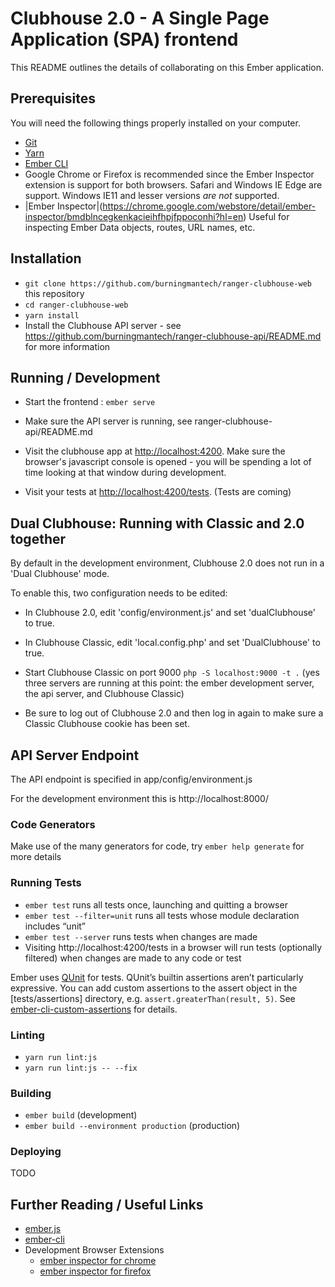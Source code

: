 # Clubhouse 2.0 - A Single Page Application (SPA) frontend

This README outlines the details of collaborating on this Ember application.

## Prerequisites

You will need the following things properly installed on your computer.

* [Git](https://git-scm.com/)
* [Yarn](https://yarnpkg.org/)
* [Ember CLI](https://ember-cli.com/)
* Google Chrome or Firefox is recommended since the Ember Inspector extension
  is support for both browsers. Safari and Windows IE Edge are support.
  Windows IE11 and lesser versions *are not* supported.
* |Ember Inspector|(https://chrome.google.com/webstore/detail/ember-inspector/bmdblncegkenkacieihfhpjfppoconhi?hl=en)
  Useful for inspecting Ember Data objects, routes, URL names, etc.

## Installation

* `git clone https://github.com/burningmantech/ranger-clubhouse-web` this repository
* `cd ranger-clubhouse-web`
* `yarn install`
* Install the Clubhouse API server - see https://github.com/burningmantech/ranger-clubhouse-api/README.md for more information

## Running / Development

* Start the frontend : `ember serve`

* Make sure the API server is running, see ranger-clubhouse-api/README.md

* Visit the clubhouse app at [http://localhost:4200](http://localhost:4200).
Make sure the browser's javascript console is opened - you will be spending a lot
of time looking at that window during development.

* Visit your tests at [http://localhost:4200/tests](http://localhost:4200/tests).
(Tests are coming)

## Dual Clubhouse: Running with Classic and 2.0 together

By default in the development environment, Clubhouse 2.0 does not run in
a 'Dual Clubhouse' mode.

To enable this, two configuration needs to be edited:

* In Clubhouse 2.0, edit 'config/environment.js' and set 'dualClubhouse' to true.

* In Clubhouse Classic, edit 'local.config.php' and set 'DualClubhouse' to true.

* Start Clubhouse Classic on port 9000 `php -S localhost:9000 -t .`
(yes three servers are running at this point: the ember development server,
the api server, and Clubhouse Classic)

* Be sure to log out of Clubhouse 2.0 and then log in again to make sure a Classic
  Clubhouse cookie has been set.

## API Server Endpoint

The API endpoint is specified in app/config/environment.js

For the development environment this is http://localhost:8000/

### Code Generators

Make use of the many generators for code, try `ember help generate` for more details

### Running Tests

*   `ember test` runs all tests once, launching and quitting a browser
*   `ember test --filter=unit` runs all tests whose module declaration includes “unit”
*   `ember test --server` runs tests when changes are made
*   Visiting http://localhost:4200/tests in a browser will run tests (optionally filtered) when
    changes are made to any code or test

Ember uses [QUnit](https://api.qunitjs.com/) for tests.  QUnit’s builtin assertions aren’t
particularly expressive.  You can add custom assertions to the assert object in the
[tests/assertions] directory, e.g. `assert.greaterThan(result, 5)`.  See
[ember-cli-custom-assertions](https://github.com/dockyard/ember-cli-custom-assertions) for
details.

### Linting

* `yarn run lint:js`
* `yarn run lint:js -- --fix`

### Building

* `ember build` (development)
* `ember build --environment production` (production)

### Deploying

TODO

## Further Reading / Useful Links

* [ember.js](https://emberjs.com/)
* [ember-cli](https://ember-cli.com/)
* Development Browser Extensions
  * [ember inspector for chrome](https://chrome.google.com/webstore/detail/ember-inspector/bmdblncegkenkacieihfhpjfppoconhi)
  * [ember inspector for firefox](https://addons.mozilla.org/en-US/firefox/addon/ember-inspector/)
